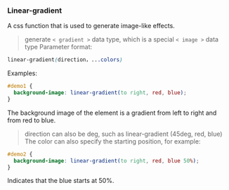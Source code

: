 ### Linear-gradient
A css function that is used to generate image-like effects.
> generate `< gradient >` data type, which is a special `< image >` data type
Parameter format:
```css
linear-gradient(direction，...colors)
```
Examples:
```css
#demo1 {
  background-image: linear-gradient(to right, red, blue);
}
```
The background image of the element is a gradient from left to right and from red to blue.
> direction can also be deg, such as linear-gradient (45deg, red, blue)
The color can also specify the starting position, for example:
```css
#demo2 {
  background-image: linear-gradient(to right, red, blue 50%);
}
```
Indicates that the blue starts at 50%.